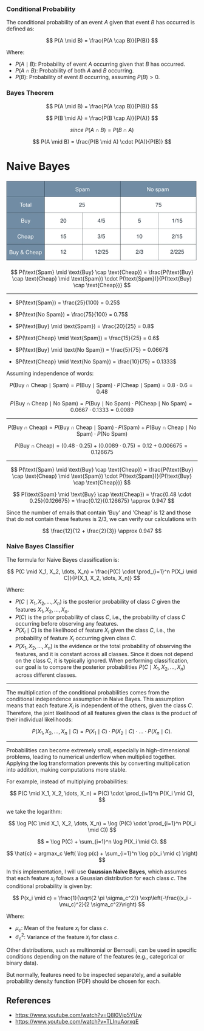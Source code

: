 ### Conditional Probability

The conditional probability of an event $A$ given that event $B$ has occurred is defined as:

$$
P(A \mid B) = \frac{P(A \cap B)}{P(B)}
$$

Where:
- $P(A \mid B)$: Probability of event $A$ occurring given that $B$ has occurred.
- $P(A \cap B)$: Probability of both $A$ and $B$ occurring.
- $P(B)$: Probability of event $B$ occurring, assuming $P(B) > 0$.

### Bayes Theorem

$$
P(A \mid B) = \frac{P(A \cap B)}{P(B)}
$$

$$
P(B \mid A) = \frac{P(B \cap A)}{P(A)}
$$

$$
since\ P(A \cap B) = P(B \cap A) 
$$

$$
P(A \mid B) = \frac{P(B \mid A) \cdot P(A)}{P(B)}
$$

# Naive Bayes 

<p align="center">
  <img src="./media/spam-table.png">
</p>


$$
P(\text{Spam} \mid \text{Buy} \cap \text{Cheap}) = \frac{P(\text{Buy} \cap \text{Cheap} \mid \text{Spam}) \cdot P(\text{Spam})}{P(\text{Buy} \cap \text{Cheap})}
$$

---


- $P(\text{Spam}) = \frac{25}{100} = 0.25$
- $P(\text{No Spam}) = \frac{75}{100} = 0.75$

- $P(\text{Buy} \mid \text{Spam}) = \frac{20}{25} = 0.8$
- $P(\text{Cheap} \mid \text{Spam}) = \frac{15}{25} = 0.6$

- $P(\text{Buy} \mid \text{No Spam}) = \frac{5}{75} = 0.0667$
- $P(\text{Cheap} \mid \text{No Spam}) = \frac{10}{75} = 0.1333$

Assuming independence of words:

$$
P(\text{Buy} \cap \text{Cheap} \mid \text{Spam}) = P(\text{Buy} \mid \text{Spam}) \cdot P(\text{Cheap} \mid \text{Spam}) = 0.8 \cdot 0.6 = 0.48
$$

$$
P(\text{Buy} \cap \text{Cheap} \mid \text{No Spam}) = P(\text{Buy} \mid \text{No Spam}) \cdot P(\text{Cheap} \mid \text{No Spam}) = 0.0667 \cdot 0.1333 = 0.0089
$$

---


$$
P(\text{Buy} \cap \text{Cheap}) = P(\text{Buy} \cap \text{Cheap} \mid \text{Spam}) \cdot P(\text{Spam}) + P(\text{Buy} \cap \text{Cheap} \mid \text{No Spam}) \cdot P(\text{No Spam})
$$


$$
P(\text{Buy} \cap \text{Cheap}) = (0.48 \cdot 0.25) + (0.0089 \cdot 0.75) = 0.12 + 0.006675 = 0.126675
$$

---

$$
P(\text{Spam} \mid \text{Buy} \cap \text{Cheap}) = \frac{P(\text{Buy} \cap \text{Cheap} \mid \text{Spam}) \cdot P(\text{Spam})}{P(\text{Buy} \cap \text{Cheap})}
$$


$$
P(\text{Spam} \mid \text{Buy} \cap \text{Cheap}) = \frac{0.48 \cdot 0.25}{0.126675} = \frac{0.12}{0.126675} \approx 0.947
$$

Since the number of emails that contain 'Buy' and 'Cheap' is 12 and those that do not contain these features is 2/3, we can verify our calculations with

$$
\frac{12}{12 + \frac{2}{3}} \approx 0.947
$$

### Naive Bayes Classifier

The formula for Naive Bayes classification is:

$$
P(C \mid X_1, X_2, \dots, X_n) = \frac{P(C) \cdot \prod_{i=1}^n P(X_i \mid C)}{P(X_1, X_2, \dots, X_n)}
$$

Where:
- $P(C \mid X_1, X_2, \dots, X_n)$ is the posterior probability of class $C$ given the features $X_1, X_2, \dots, X_n$.
- $P(C)$ is the prior probability of class $C$, i.e., the probability of class $C$ occurring before observing any features.
- $P(X_i \mid C)$ is the likelihood of feature $X_i$ given the class $C$, i.e., the probability of feature $X_i$ occurring given class $C$.
- $P(X_1, X_2, \dots, X_n)$ is the evidence or the total probability of observing the features, and it is constant across all classes. Since it does not depend on the class C, it is typically ignored. When performing classification, our goal is to compare the posterior probabilities $P(C \mid X_1, X_2, \dots, X_n)$ across different classes.

---

The multiplication of the conditional probabilities comes from the conditional independence assumption in Naive Bayes. This assumption means that each feature $X_i$ is independent of the others, given the class $C$. Therefore, the joint likelihood of all features given the class is the product of their individual likelihoods:

$$
P(X_1, X_2, \dots, X_n \mid C) = P(X_1 \mid C) \cdot P(X_2 \mid C) \cdot \dots \cdot P(X_n \mid C).
$$

---

Probabilities can become extremely small, especially in high-dimensional problems, leading to numerical underflow when multiplied together. Applying the log transformation prevents this by converting multiplication into addition, making computations more stable.
   
For example, instead of multiplying probabilities:

$$
P(C \mid X_1, X_2, \dots, X_n) = P(C) \cdot \prod_{i=1}^n P(X_i \mid C),
$$

we take the logarithm:

$$
\log P(C \mid X_1, X_2, \dots, X_n) = \log (P(C) \cdot \prod_{i=1}^n P(X_i \mid C))
$$

$$
= \log P(C) + \sum_{i=1}^n \log P(X_i \mid C).
$$

$$
\hat{c} = argmax_c \left( \log p(c) + \sum_{i=1}^n \log p(x_i \mid c) \right)
$$

In this implementation, I will use **Gaussian Naive Bayes**, which assumes that each feature $x_i$ follows a Gaussian distribution for each class $c$. The conditional probability is given by:

$$
P(x_i \mid c) = \frac{1}{\sqrt{2 \pi \sigma_c^2}} \exp\left(-\frac{(x_i - \mu_c)^2}{2 \sigma_c^2}\right)
$$

Where:
- $\mu_c$: Mean of the feature $x_i$ for class $c$.
- $\sigma_c^2$: Variance of the feature $x_i$ for class $c$.

Other distributions, such as multinomial or Bernoulli, can be used in specific conditions depending on the nature of the features (e.g., categorical or binary data).

But normally, features need to be inspected separately, and a suitable probability density function (PDF) should be chosen for each.


## References

- https://www.youtube.com/watch?v=Q8l0Vip5YUw 
- https://www.youtube.com/watch?v=TLInuAorxqE


